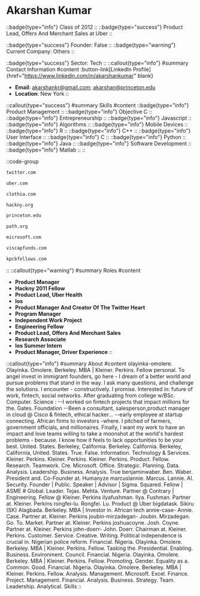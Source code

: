 # Akarshan Kumar
::badge{type="info"}
Class of 2012
::
::badge{type="success"}
Product Lead, Offers And Merchant Sales at Uber
::

::badge{type="success"}
Founder: False
::
::badge{type="warning"}
Current Company: Others
::

::badge{type="success"}
Sector: Tech
::
::callout{type="info"}
#summary
Contact Information
#content
:button-link[LinkedIn Profile]{href="https://www.linkedin.com/in/akarshankumar" blank}
- **Email**: akarshankr@gmail.com; akarshan@princeton.edu
- **Location**: New York
::

::callout{type="success"}
#summary
Skills
#content
::badge{type="info"}
Product Management
::
::badge{type="info"}
Objective C
::
::badge{type="info"}
Entrepreneurship
::
::badge{type="info"}
Javascript
::
::badge{type="info"}
Algorithms
::
::badge{type="info"}
Mobile Devices
::
::badge{type="info"}
R
::
::badge{type="info"}
C++
::
::badge{type="info"}
User Interface
::
::badge{type="info"}
C
::
::badge{type="info"}
Python
::
::badge{type="info"}
Java
::
::badge{type="info"}
Software Development
::
::badge{type="info"}
Matlab
::
::

::code-group
```bash [Twitter]
twitter.com
```
```bash [Uber]
uber.com
```
```bash [Clothia]
clothia.com
```
```bash [hackNY]
hackny.org
```
```bash [Princeton University]
princeton.edu
```
```bash [PATH]
path.org
```
```bash [Microsoft]
microsoft.com
```
```bash [VisCap]
viscapfunds.com
```
```bash [Kpcb Fellows Program]
kpcbfellows.com
```
::
::callout{type="warning"}
#summary
Roles
#content
- **Product Manager**
- **Hackny 2011 Fellow**
- **Product Lead, Uber Health**
- **Ios**
- **Product Manager And Creator Of The Twitter Heart**
- **Program Manager**
- **Independent Work Project**
- **Engineering Fellow**
- **Product Lead, Offers And Merchant Sales**
- **Research Associate**
- **Ios Summer Intern**
- **Product Manager, Driver Experience**
::

::callout{type="info"}
#summary
About
#content
olayinka-omolere. Olayinka. Omolere. Berkeley. MBA | Kleiner. Perkins. Fellow personal. To angel invest in immigrant founders, go here - I dream of a better world and pursue problems that stand in the way. I ask many questions, and challenge the solutions. I encounter - constructively. I promise. Interested in: future of work, fintech, social networks. After graduating from college w/BSc. Computer. Science : --I worked on fintech projects that impact millions for the. Gates. Foundation --Been a consultant, salesperson,product manager in cloud @ Cisco & fintech, ethical hacker... --early employee at startup connecting. African firms to investors -where. I pitched of farmers, government officials, and millionaires. Finally, I want my work to have an impact and love teams willing to take a moonshot at the world's hardest problems - because. I know how it feels to lack opportunities to be your best. United. States. Berkeley, California. Berkeley. California. Berkeley, California, United. States. True. False. Information. Technology & Services. Kleiner. Perkins. Kleiner. Perkins. Kleiner. Perkins. Product. Fellow. Research. Teamwork. Cre. Microsoft. Office. Strategic. Planning. Data. Analysis. Leadership. Business. Analysis. True benjaminwaber. Ben. Waber. President and. Co-Founder at. Humanyze marcuslannie. Marcus. Lannie. AI. Security. Founder | Public. Speaker | Advisor | Sigma. Squared. Fellow | ASME # Global. Leader. Tejas. Mehta. Venture. Partner @ Contrary | Engineering. Fellow @ Kleiner. Perkins ilyafushman. Ilya. Fushman. Partner at. Kleiner. Perkins rongfei-lu. Rongfei. Lu. Product @ Uber bigdatask. Sikiru (SK) Alagbada. Berkeley. MBA | Investor in. African tech annie-case- Annie. Case. Partner at. Kleiner. Perkins joubin-mirzadegan- Joubin. Mirzadegan. Go. To. Market. Partner at. Kleiner. Perkins joshuacoyne. Josh. Coyne. Partner at. Kleiner. Perkins john-doerr- John. Doerr. Chairman at. Kleiner. Perkins. Customer. Service. Creative. Writing. Political independence is crucial in. Nigerian police reform. Financial. Nigeria. Olayinka. Omolere. Berkeley. MBA | Kleiner. Perkins. Fellow. Tasking the. Presidential. Enabling. Business. Environment. Council. Financial. Nigeria. Olayinka. Omolere. Berkeley. MBA | Kleiner. Perkins. Fellow. Promoting. Gender. Equality as a. Common. Good. Financial. Nigeria. Olayinka. Omolere. Berkeley. MBA | Kleiner. Perkins. Fellow. Analysis. Management. Microsoft. Excel. Finance. Project. Management. Financial. Analysis. Business. Strategy. Team. Leadership. Analytical. Skills
::
